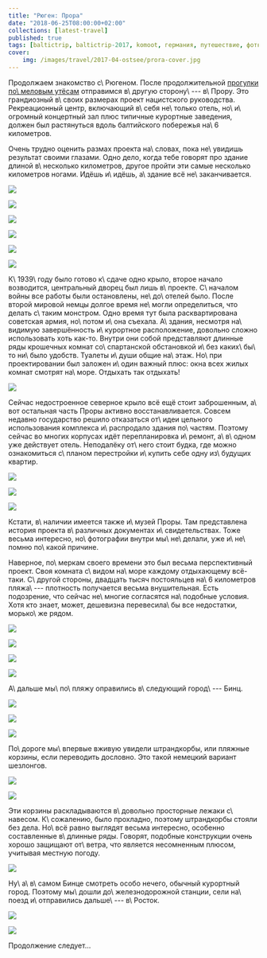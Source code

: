 ```yaml
---
title: "Рюген: Прора"
date: "2018-06-25T08:00:00+02:00"
collections: [latest-travel]
published: true
tags: [baltictrip, baltictrip-2017, komoot, германия, путешествие, фотки, хайкинг]
cover:
    img: /images/travel/2017-04-ostsee/prora-cover.jpg
---
```


Продолжаем знакомство с\ Рюгеном. После продолжительной [прогулки по\ меловым
утёсам][sassnitz] отправимся в\ другую сторону\ --- в\ Прору. Это грандиозный 
в\ своих размерах проект нацистского руководства. Рекреационный центр, 
включающий в\ себя не\ только отель, но\ и\ огромный концертный зал плюс 
типичные курортные заведения, должен был растянуться вдоль балтийского побережья 
на\ 6 километров.  

<!--more-->

Очень трудно оценить размах проекта на\ словах, пока не\ увидишь результат 
своими глазами. Одно дело, когда тебе говорят про здание длиной в\ несколько 
километров, другое пройти эти самые несколько километров ногами. Идёшь и\ идёшь, 
а\ здание всё не\ заканчивается.

![](/images/travel/2017-04-ostsee/prora-length-1.jpg)

![](/images/travel/2017-04-ostsee/prora-length-2.jpg)

![](/images/travel/2017-04-ostsee/prora-length-3.jpg)

![](/images/travel/2017-04-ostsee/prora-length-4.jpg)

![](/images/travel/2017-04-ostsee/prora-length-5.jpg)

![](/images/travel/2017-04-ostsee/prora-length-6.jpg)

К\ 1939\ году было готово к\ сдаче одно крыло, второе начало возводится, 
центральный дворец был лишь в\ проекте. С\ началом войны все работы были 
остановлены, не\ до\ отелей было. После второй мировой немцы долгое время 
не\ могли определиться, что делать с\ таким монстром. Одно время тут была 
расквартирована советская армия, но\ потом и\ она съехала. А\ здания, несмотря 
на\ видимую завершённость и\ курортное расположение, довольно сложно 
использовать хоть как-то. Внутри они собой представляют длинные ряды крошечных 
комнат со\ спартанской обстановкой и\ без каких\ бы\ то ни\ было удобств. 
Туалеты и\ души общие на\ этаж. Но\ при проектировании был заложен и\ один 
важный плюс: окна всех жилых комнат смотрят на\ море. Отдыхать так отдыхать!

![](/images/travel/2017-04-ostsee/prora-windows.jpg)

Сейчас недостроенное северное крыло всё ещё стоит заброшенным, а\ вот остальная 
часть Проры активно восстанавливается. Совсем недавно государство решило 
отказаться от\ идеи цельного использования комплекса и\ распродало здания 
по\ частям. Поэтому сейчас во многих корпусах идёт перепланировка и\ ремонт, 
а\ в\ одном уже действует отель. Неподалёку от\ него стоит будка, где можно
ознакомиться с\ планом перестройки и\ купить себе одну из\ будущих квартир.

![](/images/travel/2017-04-ostsee/prora-new-1.jpg)

![](/images/travel/2017-04-ostsee/prora-new-2.jpg)

![](/images/travel/2017-04-ostsee/prora-new-3.jpg)

Кстати, в\ наличии имеется также и\ музей Проры. Там представлена история 
проекта в\ различных документах и\ свидетельствах. Тоже весьма интересно, 
но\ фотографии внутри мы\ не\ делали, уже и\ не\ помню по\ какой причине.

Наверное, по\ меркам своего времени это был весьма перспективный проект. Своя 
комната с\ видом на\ море каждому отдыхающему всё-таки. С\ другой стороны, 
двадцать тысяч постояльцев на\ 6 километров пляжа\ --- плотность получается 
весьма внушительная. Есть подозрение, что сейчас не\ многие согласятся 
на\ подобные условия. Хотя кто знает, может, дешевизна перевесила\ бы все 
недостатки, морько\ же рядом.

![](/images/travel/2017-04-ostsee/prora-sea-1.jpg)

![](/images/travel/2017-04-ostsee/prora-sea-2.jpg)

![](/images/travel/2017-04-ostsee/prora-sea-3.jpg)

![](/images/travel/2017-04-ostsee/prora-sea-4.jpg)

А\ дальше мы\ по\ пляжу оправились в\ следующий город\ --- Бинц. 

![](/images/travel/2017-04-ostsee/prora-to-binz-1.jpg)

![](/images/travel/2017-04-ostsee/prora-to-binz-2.jpg)

![](/images/travel/2017-04-ostsee/prora-to-binz-3.jpg)

По\ дороге мы\ впервые вживую увидели штрандкорбы, или пляжные корзины, если 
переводить дословно. Это такой немецкий вариант шезлонгов. 

![](/images/travel/2017-04-ostsee/prora-strandkorb-1.jpg)

![](/images/travel/2017-04-ostsee/prora-strandkorb-2.jpg) 

Эти корзины раскладываются в\ довольно просторные лежаки с\ навесом. 
К\ сожалению, было прохладно, поэтому штрандкорбы стояли без дела. Но\ всё равно
выглядят весьма интересно, особенно составленные в\ длинные ряды. Говорят,
подобные конструкции очень хорошо защищают от\ ветра, что является несомненным 
плюсом, учитывая местную погоду.

![](/images/travel/2017-04-ostsee/prora-strandkorb-3.jpg)

Ну\ а\ в\ самом Бинце смотреть особо нечего, обычный курортный город. Поэтому 
мы\ дошли до\ железнодорожной станции, сели на\ поезд и\ отправились дальше\ --- 
в\ Росток.

![](/images/travel/2017-04-ostsee/prora-binz-pier.jpg)

![](iframe:https://www.komoot.de/tour/15712438/embed)

Продолжение следует...

[sassnitz]: /post/sassnitz-and-koenigsstuhl/
